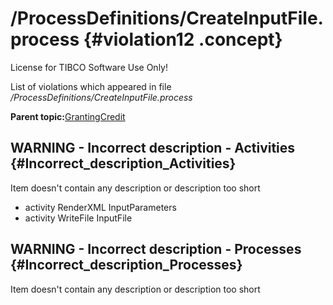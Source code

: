 # /ProcessDefinitions/CreateInputFile.process {#violation12 .concept}

License for TIBCO Software Use Only!

List of violations which appeared in file */ProcessDefinitions/CreateInputFile.process*

**Parent topic:**[GrantingCredit](../../../qa/projects/GrantingCredit.md)

## WARNING - Incorrect description - Activities {#Incorrect_description_Activities}

Item doesn't contain any description or description too short

-   activity RenderXML InputParameters
-   activity WriteFile InputFile

## WARNING - Incorrect description - Processes {#Incorrect_description_Processes}

Item doesn't contain any description or description too short

